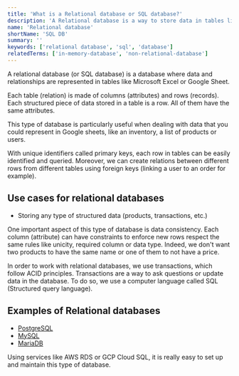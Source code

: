 ```yaml
---
title: 'What is a Relational database or SQL database?'
description: 'A Relational database is a way to store data in tables like Microsoft Word or Google Sheet.'
name: 'Relational database'
shortName: 'SQL DB'
summary: ''
keywords: ['relational database', 'sql', 'database']
relatedTerms: ['in-memory-database', 'non-relational-database']
---
```


A relational database (or SQL database) is a database where data and relationships are represented in tables like Microsoft Excel or Google Sheet.

Each table (relation) is made of columns (attributes) and rows (records). Each structured piece of data stored in a table is a row. All of them have the same attributes.

This type of database is particularly useful when dealing with data that you could represent in Google sheets, like an inventory, a list of products or users.

With unique identifiers called primary keys, each row in tables can be easily identified and queried. Moreover, we can create relations between different rows from different tables using foreign keys (linking a user to an order for example).

## Use cases for relational databases

- Storing any type of structured data (products, transactions, etc.)

One important aspect of this type of database is data consistency. Each column (attribute) can have constraints to enforce new rows respect the same rules like unicity, required column or data type. Indeed, we don't want two products to have the same name or one of them to not have a price.

In order to work with relational databases, we use transactions, which follow ACID principles. Transactions are a way to ask questions or update data in the database. To do so, we use a computer language called SQL (Structured query language).

## Examples of Relational databases

- [PostgreSQL](https://www.postgresql.org/)
- [MySQL](https://www.mysql.com/)
- [MariaDB](https://mariadb.org/)

Using services like AWS RDS or GCP Cloud SQL, it is really easy to set up and maintain this type of database.
